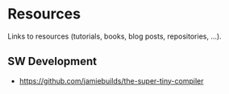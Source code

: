 # Resources

Links to resources (tutorials, books, blog posts, repositories, ...).

## SW Development

* https://github.com/jamiebuilds/the-super-tiny-compiler
